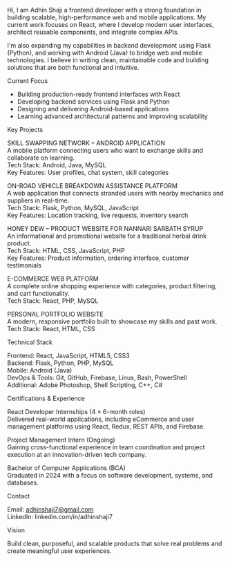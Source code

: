 

Hi, I am Adhin Shaji a frontend developer with a strong foundation in building scalable, high-performance web and mobile applications. My current work focuses on React, where I develop modern user interfaces, architect reusable components, and integrate complex APIs.

I'm also expanding my capabilities in backend development using Flask (Python), and working with Android (Java) to bridge web and mobile technologies. I believe in writing clean, maintainable code and building solutions that are both functional and intuitive.

Current Focus

- Building production-ready frontend interfaces with React
- Developing backend services using Flask and Python
- Designing and delivering Android-based applications
- Learning advanced architectural patterns and improving scalability

Key Projects

SKILL SWAPPING NETWORK – ANDROID APPLICATION  
A mobile platform connecting users who want to exchange skills and collaborate on learning.  
Tech Stack: Android, Java, MySQL  
Key Features: User profiles, chat system, skill categories

ON-ROAD VEHICLE BREAKDOWN ASSISTANCE PLATFORM  
A web application that connects stranded users with nearby mechanics and suppliers in real-time.  
Tech Stack: Flask, Python, MySQL, JavaScript  
Key Features: Location tracking, live requests, inventory search

HONEY DEW – PRODUCT WEBSITE FOR NANNARI SARBATH SYRUP  
An informational and promotional website for a traditional herbal drink product.  
Tech Stack: HTML, CSS, JavaScript, PHP  
Key Features: Product information, ordering interface, customer testimonials

E-COMMERCE WEB PLATFORM  
A complete online shopping experience with categories, product filtering, and cart functionality.  
Tech Stack: React, PHP, MySQL

PERSONAL PORTFOLIO WEBSITE  
A modern, responsive portfolio built to showcase my skills and past work.  
Tech Stack: React, HTML, CSS

Technical Stack

Frontend: React, JavaScript, HTML5, CSS3  
Backend: Flask, Python, PHP, MySQL  
Mobile: Android (Java)  
DevOps & Tools: Git, GitHub, Firebase, Linux, Bash, PowerShell  
Additional: Adobe Photoshop, Shell Scripting, C++, C#

Certifications & Experience

React Developer Internships (4 × 6-month roles)  
Delivered real-world applications, including eCommerce and user management platforms using React, Redux, REST APIs, and Firebase.

Project Management Intern (Ongoing)  
Gaining cross-functional experience in team coordination and project execution at an innovation-driven tech company.

Bachelor of Computer Applications (BCA)  
Graduated in 2024 with a focus on software development, systems, and databases.

Contact

Email: adhinshaji7@gmail.com  
LinkedIn: linkedin.com/in/adhinshaji7

Vision

Build clean, purposeful, and scalable products that solve real problems and create meaningful user experiences.
